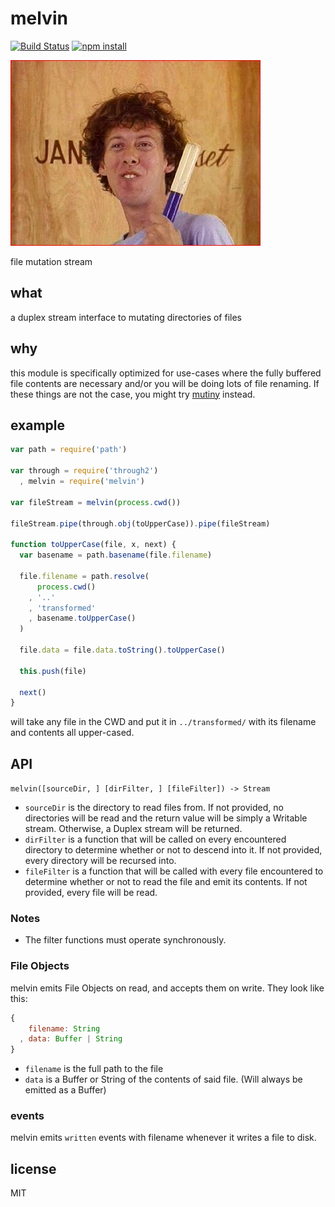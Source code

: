 # melvin

[![Build Status](http://img.shields.io/travis/jarofghosts/melvin.svg?style=flat)](https://travis-ci.org/jarofghosts/melvin)
[![npm install](http://img.shields.io/npm/dm/melvin.svg?style=flat)](https://www.npmjs.org/package/melvin)

![Melvin](melvin.jpg)

file mutation stream

## what

a duplex stream interface to mutating directories of files

## why

this module is specifically optimized for use-cases where the fully buffered
file contents are necessary and/or you will be doing lots of file renaming. If
these things are not the case, you might try [mutiny](http://npm.im/mutiny)
instead.

## example

```js
var path = require('path')

var through = require('through2')
  , melvin = require('melvin')

var fileStream = melvin(process.cwd())

fileStream.pipe(through.obj(toUpperCase)).pipe(fileStream)

function toUpperCase(file, x, next) {
  var basename = path.basename(file.filename)

  file.filename = path.resolve(
      process.cwd()
    , '..'
    , 'transformed'
    , basename.toUpperCase()
  )

  file.data = file.data.toString().toUpperCase()

  this.push(file)

  next()
}
```

will take any file in the CWD and put it in `../transformed/` with its filename
and contents all upper-cased.

## API

`melvin([sourceDir, ] [dirFilter, ] [fileFilter]) -> Stream`

* `sourceDir` is the directory to read files from. If not provided, no
  directories will be read and the return value will be simply a Writable
  stream. Otherwise, a Duplex stream will be returned.
* `dirFilter` is a function that will be called on every encountered directory
  to determine whether or not to descend into it. If not provided, every
  directory will be recursed into.
* `fileFilter` is a function that will be called with every file encountered
  to determine whether or not to read the file and emit its contents. If not
  provided, every file will be read.

### Notes

* The filter functions must operate synchronously.

### File Objects

melvin emits File Objects on read, and accepts them on write. They look like
this:

```js
{
    filename: String
  , data: Buffer | String
}
```

* `filename` is the full path to the file
* `data` is a Buffer or String of the contents of said file. (Will always be
  emitted as a Buffer)

### events

melvin emits `written` events with filename whenever it writes a file to disk.

## license

MIT
